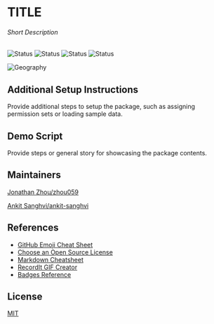 # TITLE

###### Short Description

![Status](https://img.shields.io/badge/status-In%20Development-yellow)
![Status](https://img.shields.io/badge/status-Beta-yellowgreen)
![Status](https://img.shields.io/badge/status-Complete-green)
![Status](https://img.shields.io/badge/status-Archived-red)

![Geography](https://img.shields.io/badge/Geography-US-blue)

<!-- Sections below are Optional -->

## Additional Setup Instructions

Provide additional steps to setup the package, such as assigning permission sets or loading sample data. 

## Demo Script

Provide steps or general story for showcasing the package contents. 

## Maintainers
[Jonathan Zhou/zhou059](https://github.com/zhou059)

[Ankit Sanghvi/ankit-sanghvi](https://github.com/ankit-sanghvi)

## References
* [GitHub Emoji Cheat Sheet](https://www.webpagefx.com/tools/emoji-cheat-sheet)
* [Choose an Open Source License](https://choosealicense.com)
* [Markdown Cheatsheet](https://github.com/adam-p/markdown-here/wiki/Markdown-Cheatsheet)
* [RecordIt GIF Creator](https://recordit.co/)
* [Badges Reference](https://github.com/badges/shields/blob/master/README.md)

## License
[MIT](LICENSE)
